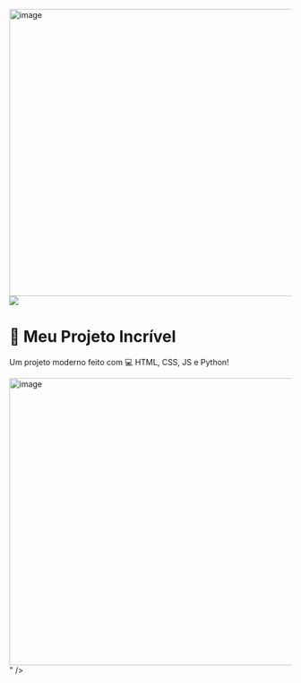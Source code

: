 <img width="512" height="512" alt="image" src="https://github.com/user-attachments/assets/af414b22-965f-45b2-87ce-cbeb16056268" /><img src="https://github.com/user-attachments/assets/6fb3cf5d-b3f8-462a-8e23-b5e1d4511ca9">

# 🚀 Meu Projeto Incrível
Um projeto moderno feito com 💻 HTML, CSS, JS e Python!

<img width="512" height="512" alt="image" src="https://github.com/user-attachments/assets/97c064f2-efac-42e9-a046-59b47df27e9b" />
" />
